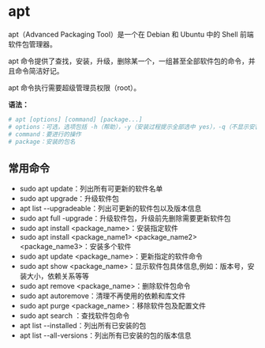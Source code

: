 # apt

apt（Advanced Packaging Tool）是一个在 Debian 和 Ubuntu 中的 Shell 前端软件包管理器。

apt 命令提供了查找，安装，升级，删除某一个，一组甚至全部软件包的命令，并且命令简洁好记。

apt 命令执行需要超级管理员权限（root）。



**语法：**

```bash
# apt [options] [command] [package...]
# options：可选，选项包括 -h（帮助），-y（安装过程提示全部选中 yes），-q（不显示安装过程）等
# command：要进行的操作
# package：安装的包名
```



## 常用命令

- sudo apt update：列出所有可更新的软件名单
- sudo apt upgrade：升级软件包
- apt list --upgradeable：列出可更新的软件包以及版本信息
- sudo apt full -upgrade：升级软件包，升级前先删除需要更新软件包
- sudo apt install <package_name>：安装指定软件
- sudo apt install <package_name1> <package_name2> <package_name3>：安装多个软件
- sudo apt update <package_name>：更新指定的软件命令
- sudo apt show <package_name>：显示软件包具体信息,例如：版本号，安装大小，依赖关系等等
- sudo apt remove <package_name>：删除软件包命令
- sudo apt autoremove：清理不再使用的依赖和库文件
- sudo apt purge <package_name>：移除软件包及配置文件
- sudo apt search <keyword>：查找软件包命令
- apt list --installed：列出所有已安装的包
- apt list --all-versions：列出所有已安装的包的版本信息

